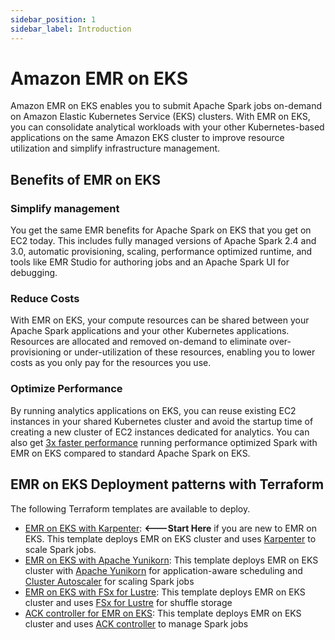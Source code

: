```yaml
---
sidebar_position: 1
sidebar_label: Introduction
---
```


# Amazon EMR on EKS
Amazon EMR on EKS enables you to submit Apache Spark jobs on-demand on Amazon Elastic Kubernetes Service (EKS) clusters. With EMR on EKS, you can consolidate analytical workloads with your other Kubernetes-based applications on the same Amazon EKS cluster to improve resource utilization and simplify infrastructure management.

## Benefits of EMR on EKS

### Simplify management
You get the same EMR benefits for Apache Spark on EKS that you get on EC2 today. This includes fully managed versions of Apache Spark 2.4 and 3.0, automatic provisioning, scaling, performance optimized runtime, and tools like EMR Studio for authoring jobs and an Apache Spark UI for debugging.

### Reduce Costs
With EMR on EKS, your compute resources can be shared between your Apache Spark applications and your other Kubernetes applications. Resources are allocated and removed on-demand to eliminate over-provisioning or under-utilization of these resources, enabling you to lower costs as you only pay for the resources you use.

### Optimize Performance
By running analytics applications on EKS, you can reuse existing EC2 instances in your shared Kubernetes cluster and avoid the startup time of creating a new cluster of EC2 instances dedicated for analytics. You can also get [3x faster performance](https://aws.amazon.com/blogs/big-data/amazon-emr-on-amazon-eks-provides-up-to-61-lower-costs-and-up-to-68-performance-improvement-for-spark-workloads/) running performance optimized Spark with EMR on EKS compared to standard Apache Spark on EKS.

## EMR on EKS Deployment patterns with Terraform

The following Terraform templates are available to deploy.
- [EMR on EKS with Karpenter](../../data-on-eks/docs/amazon-emr-on-eks/emr-eks-karpenter): **<---Start Here** if you are new to EMR on EKS. This template deploys EMR on EKS cluster and uses [Karpenter](https://karpenter.sh/) to scale Spark jobs.
- [EMR on EKS with Apache Yunikorn](../../data-on-eks/docs/amazon-emr-on-eks/emr-eks-yunikorn): This template deploys EMR on EKS cluster with [Apache Yunikorn](https://yunikorn.apache.org/) for application-aware scheduling and [Cluster Autoscaler](https://github.com/kubernetes/autoscaler) for scaling Spark jobs
- [EMR on EKS with FSx for Lustre](../../data-on-eks/docs/amazon-emr-on-eks/emr-eks-fsx-for-lustre): This template deploys EMR on EKS cluster and uses [FSx for Lustre](https://aws.amazon.com/fsx/lustre/) for shuffle storage
- [ACK controller for EMR on EKS](../../data-on-eks/docs/amazon-emr-on-eks/emr-eks-ack-crossplane): This template deploys EMR on EKS cluster and uses [ACK controller](https://aws.amazon.com/blogs/big-data/introducing-ack-controller-for-amazon-emr-on-eks/) to manage Spark jobs
